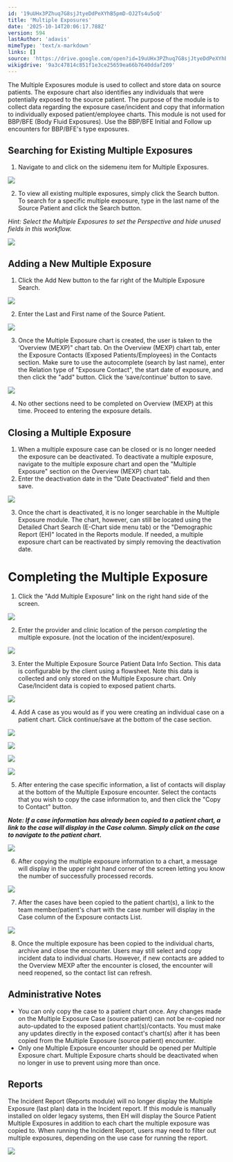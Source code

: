 ```yaml
---
id: '19uUHx3PZhuq7G8sjJtyeDdPeXYhB5pmD-OJ2Ts4u5oQ'
title: 'Multiple Exposures'
date: '2025-10-14T20:06:17.788Z'
version: 594
lastAuthor: 'adavis'
mimeType: 'text/x-markdown'
links: []
source: 'https://drive.google.com/open?id=19uUHx3PZhuq7G8sjJtyeDdPeXYhB5pmD-OJ2Ts4u5oQ'
wikigdrive: '9a3c47814c851f1e3ce25659ea66b7640ddaf209'
---
```

The Multiple Exposures module is used to collect and store data on source patients. The exposure chart also identifies any individuals that were potentially exposed to the source patient. The purpose of the module is to collect data regarding the exposure case/incident and copy that information to individually exposed patient/employee charts. This module is not used for BBP/BFE (Body Fluid Exposures). Use the BBP/BFE Initial and Follow up encounters for BBP/BFE's type exposures.

## Searching for Existing Multiple Exposures

1. Navigate to and click on the sidemenu item for Multiple Exposures.

![](../multiple-exposures.assets/c33d2a0c82010ee0ebf8b4b1a2984dca.png)

2. To view all existing multiple exposures, simply click the Search button. To search for a specific multiple exposure, type in the last name of the Source Patient and click the Search button.

*Hint: Select the Multiple Exposures to set the Perspective and hide unused fields in this workflow.*

![](../multiple-exposures.assets/d314cae2aa6f34ab2cf0e0e50ef14440.png)

## Adding a New Multiple Exposure

1. Click the Add New button to the far right of the Multiple Exposure Search.

![](../multiple-exposures.assets/4f6eaf71a6e4aad8b610cdbaca0a9b11.png)

2. Enter the Last and First name of the Source Patient.

![](../multiple-exposures.assets/bef6e2e7517a8eaac934a12ffbdcad20.png)

3. Once the Multiple Exposure chart is created, the user is taken to the ‘Overview (MEXP)" chart tab. On the Overview (MEXP) chart tab, enter the Exposure Contacts (Exposed Patients/Employees) in the Contacts section.  Make sure to use the autocomplete (search by last name), enter the Relation type of "Exposure Contact", the start date of exposure, and then click the "add" button. Click the ‘save/continue' button to save.

![](../multiple-exposures.assets/251f3ae69113e996e22769d55fc352a1.png)

4. No other sections need to be completed on Overview (MEXP) at this time. Proceed to entering the exposure details.
## Closing a Multiple Exposure

1. When a multiple exposure case can be closed or is no longer needed the exposure can be deactivated. To deactivate a multiple exposure, navigate to the multiple exposure chart and open the "Multiple Exposure" section on the Overview (MEXP) chart tab.
2. Enter the deactivation date in the "Date Deactivated" field and then save.

![](../multiple-exposures.assets/481204847b9d1d7fb67777f9e98906ea.png)

3. Once the chart is deactivated, it is no longer searchable in the Multiple Exposure module. The chart, however, can still be located using the Detailed Chart Search (E-Chart side menu tab) or the "Demographic Report (EH)" located in the Reports module. If needed, a multiple exposure chart can be reactivated by simply removing the deactivation date.

# Completing the Multiple Exposure

1. Click the "Add Multiple Exposure" link on the right hand side of the screen.

![](../multiple-exposures.assets/674cd4153c21fedd3797137de1c32e1a.png)

2. Enter the provider and clinic location of the person <em>completing</em> the multiple exposure. (not the location of the incident/exposure).

![](../multiple-exposures.assets/0a96e5575b2990bbd466b83ab770b280.png)

3. Enter the Multiple Exposure Source Patient Data Info Section. This data is configurable by the client using a flowsheet. Note this data is collected and only stored on the Multiple Exposure chart. Only Case/Incident data is copied to exposed patient charts.

![](../multiple-exposures.assets/94cd6c7c4f7ab11e2fbbb5c766e7ef4c.png)

4. Add A case as you would as if you were creating an individual case on a patient chart. Click continue/save at the bottom of the case section.

![](../multiple-exposures.assets/c790b6cc0ca4bff7b63ac92ea9263006.png)

![](../multiple-exposures.assets/12743dbd6d907bf117415baf5fe1c522.png)

![](../multiple-exposures.assets/d407ce63f0814877b897f553268d71ce.png)

![](../multiple-exposures.assets/471737c95282423351b1e55af2bfc1d2.png)

5. After entering the case specific information, a list of contacts will display at the bottom of the Multiple Exposure encounter. Select the contacts that you wish to copy the case information to, and then click the "Copy to Contact" button.

**_Note: If a case information has already been copied to a patient chart, a link to the case will display in the Case column. Simply click on the case to navigate to the patient chart._**

![](../multiple-exposures.assets/a7fd72a69bee51044116d6b4867b1543.png)

6. After copying the multiple exposure information to a chart, a message will display in the upper right hand corner of the screen letting you know the number of successfully processed records.

![](../multiple-exposures.assets/b8addb98a4dc1d7331429465f5fd0db3.png)

7. After the cases have been copied to the patient chart(s), a link to the team member/patient's chart with the case number will display in the Case column of the Exposure contacts List.

![](../multiple-exposures.assets/9cc717da1d5fbadf9d2bdbbde7d5bfba.png)

8. Once the multiple exposure has been copied to the individual charts, archive and close the encounter. Users may still select and copy incident data to individual charts. However, if new contacts are added to the Overview MEXP after the encounter is closed, the encounter will need reopened, so the contact list can refresh.

## Administrative Notes

* You can only copy the case to a patient chart once. Any changes made on the Multiple Exposure Case (source patient) can not be re-copied nor auto-updated to the exposed patient chart(s)/contacts. You must make any updates directly in the exposed contact's chart(s) after it has been copied from the Multiple Exposure (source patient) encounter.
* Only one Multiple Exposure encounter should be opened per Multiple Exposure chart. Multiple Exposure charts should be deactivated when no longer in use to prevent using more than once.

## Reports

The Incident Report (Reports module) will no longer display the Multiple Exposure (last plan) data in the Incident report. If this module is manually installed on older legacy systems, then EH will display the Source Patient Multiple Exposures in addition to each chart the multiple exposure was copied to. When running the Incident Report, users may need to filter out multiple exposures, depending on the use case for running the report.

![](../multiple-exposures.assets/88d973d8302a85bf816f6182d0b27fc3.png)
